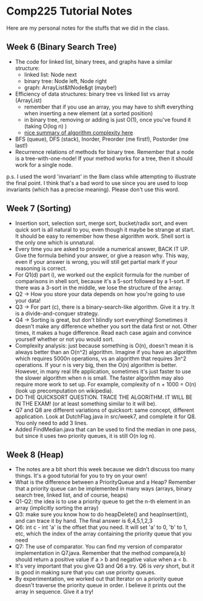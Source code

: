 # Comp225 Tutorial Notes

Here are my personal notes for the stuffs that we did in the class. 

## Week 6 (Binary Search Tree)

* The code for linked list, binary trees, and graphs have a similar structure:
  * linked list: Node next
  * binary tree: Node left, Node right
  * graph: ArrayList&ltNode&gt (maybe!)
* Efficiency of data structures: binary tree vs linked list vs array (ArrayList)
  * remember that if you use an array, you may have to shift everything when inserting a new element (at a sorted position)
  * in binary tree, removing or adding is just O(1), once you've found it (taking O(log n) )
  * [nice summary of algorithm complexity here](http://bigocheatsheet.com/)
* BFS (queue), DFS (stack), Inorder, Preorder (me first!), Postorder (me last!)
* Recurrence relations of methods for binary tree. Remember that a node is a tree-with-one-node! If your method works for a tree,
then it should work for a single node.

p.s. I used the word 'invariant' in the 9am class while attempting to illustrate the final point.
I think that's a bad word to use since you are used to loop invariants (which has a precise meaning).
Please don't use this word.

## Week 7 (Sorting)

* Insertion sort, selection sort, merge sort, bucket/radix sort, and even quick sort is all natural to you, even though it
maybe be strange at start. It should be easy to remember how these algorithm work. Shell sort is the only one which is unnatural.
* Every time you are asked to provide a numerical answer, BACK IT UP. Give the formula behind your answer, or give a reason why.
This way, even if your answer is wrong, you will still get partial mark if your reasoning is correct.
* For Q1(d) part i), we worked out the explicit formula for the number of comparisons in shell sort, because it's a 5-sort followed
by a 1-sort. If there was a 3-sort in the middle, we lose the structure of the array.
* Q2 -> How you store your data depends on how you're going to use your data!
* Q3 -> For part (c), there is a binary-search-like algorithm. Give it a try. It is a divide-and-conquer strategy.
* Q4 -> Sorting is great, but don't blindly sort everything! Sometimes it doesn't make any difference whether you sort the data first or not.
Other times, it makes a huge difference. Read each case again and convince yourself whether or not you would sort.
* Complexity analysis: just because something is O(n), doesn't mean it is always better than an O(n^2) algorithm. Imagine if you have
an algorithm which requires 5000n operations, vs an algorithm that requires 3n^2 operations. If your n is very big, then the O(n)
algorithm is better. However, in many real life application, sometimes it's just faster to use the slower algorithm when n is small.
The faster algorithm may also require more work to set up. For example, complexity of n + 1000 = O(n) (look up precomputation on wikipedia).
* DO THE QUICKSORT QUESTION. TRACE THE ALGORITHM. IT WILL BE IN THE EXAM! (or at least something similar to it will be).
* Q7 and Q8 are different variations of quicksort: same concept, different application. Look at DutchFlag.java in src/week7, and complete it for Q8.
You only need to add 3 lines.
* Added FindMedian.java that can be used to find the median in one pass, but since it uses two priority queues, it is still O(n log n).

## Week 8 (Heap)

* The notes are a bit short this week because we didn't discuss too many things. It's a good tutorial for you to try on your own!
* What is the difference between a PriorityQueue and a Heap? Remember that a priority queue can be implemented in many ways (arrays, binary search tree,
linked list, and of course, heaps)
* Q1-Q2: the idea is to use a priority queue to get the n-th element in an array (implicitly sorting the array)
* Q3: make sure you know how to do heapDelete() and heapInsert(int), and can trace it by hand. The final answer is 6,4,5,1,2,3
* Q6: int c - int 'a' is the offset that you need. It will set 'a' to 0, 'b' to 1, etc, which the index of the array containing the priority queue
that you need
* Q7: The use of comparator. You can find my version of comparator implementation in Q7.java. Remember that the method compare(a,b) should return a positive
value if a > b and negative value when a < b.
* It's very important that you give Q3 and Q6 a try. Q6 is *very* short, but it is good in making sure that you can use priority queues.
* By experimentation, we worked out that Iterator on a priority queue doesn't traverse the priority queue in order. I believe it prints out the array
in sequence. Give it a try!
